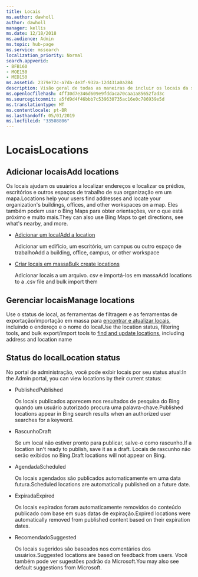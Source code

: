 ```yaml
---
title: Locais
ms.author: dawholl
author: dawholl
manager: kellis
ms.date: 12/18/2018
ms.audience: Admin
ms.topic: hub-page
ms.service: mssearch
localization_priority: Normal
search.appverid:
- BFB160
- MOE150
- MED150
ms.assetid: 2379e72c-a7da-4e3f-932a-12d431a0a284
description: Visão geral de todas as maneiras de incluir os locais da sua organização nos resultados do trabalho de pesquisa da Microsoft
ms.openlocfilehash: 4ff30d7e346d609e9fddaca70caa1a85652fad3c
ms.sourcegitcommit: a5fd9d4f46bbb7c539630735ac16e0c786939e5d
ms.translationtype: MT
ms.contentlocale: pt-BR
ms.lasthandoff: 05/01/2019
ms.locfileid: "33508806"
---
```

# <a name="locations"></a><span data-ttu-id="4dd16-103">Locais</span><span class="sxs-lookup"><span data-stu-id="4dd16-103">Locations</span></span>

## <a name="add-locations"></a><span data-ttu-id="4dd16-104">Adicionar locais</span><span class="sxs-lookup"><span data-stu-id="4dd16-104">Add locations</span></span>

<span data-ttu-id="4dd16-105">Os locais ajudam os usuários a localizar endereços e localizar os prédios, escritórios e outros espaços de trabalho de sua organização em um mapa.</span><span class="sxs-lookup"><span data-stu-id="4dd16-105">Locations help your users find addresses and locate your organization's buildings, offices, and other workspaces on a map.</span></span> <span data-ttu-id="4dd16-106">Eles também podem usar o Bing Maps para obter orientações, ver o que está próximo e muito mais.</span><span class="sxs-lookup"><span data-stu-id="4dd16-106">They can also use Bing Maps to get directions, see what's nearby, and more.</span></span>
  
- [<span data-ttu-id="4dd16-107">Adicionar um local</span><span class="sxs-lookup"><span data-stu-id="4dd16-107">Add a location</span></span>](add-a-location.md)
    
    <span data-ttu-id="4dd16-108">Adicionar um edifício, um escritório, um campus ou outro espaço de trabalho</span><span class="sxs-lookup"><span data-stu-id="4dd16-108">Add a building, office, campus, or other workspace</span></span>
    
- [<span data-ttu-id="4dd16-109">Criar locais em massa</span><span class="sxs-lookup"><span data-stu-id="4dd16-109">Bulk create locations</span></span>](bulk-create-locations.md)
    
    <span data-ttu-id="4dd16-110">Adicionar locais a um arquivo. csv e importá-los em massa</span><span class="sxs-lookup"><span data-stu-id="4dd16-110">Add locations to a .csv file and bulk import them</span></span>
    
## <a name="manage-locations"></a><span data-ttu-id="4dd16-111">Gerenciar locais</span><span class="sxs-lookup"><span data-stu-id="4dd16-111">Manage locations</span></span>

<span data-ttu-id="4dd16-112">Use o status de local, as ferramentas de filtragem e as ferramentas de exportação/importação em massa para [encontrar e atualizar locais](manage-locations.md), incluindo o endereço e o nome do local</span><span class="sxs-lookup"><span data-stu-id="4dd16-112">Use the location status, filtering tools, and bulk export/import tools to [find and update locations](manage-locations.md), including address and location name</span></span>
  
## <a name="location-status"></a><span data-ttu-id="4dd16-113">Status do local</span><span class="sxs-lookup"><span data-stu-id="4dd16-113">Location status</span></span>

<span data-ttu-id="4dd16-114">No portal de administração, você pode exibir locais por seu status atual:</span><span class="sxs-lookup"><span data-stu-id="4dd16-114">In the Admin portal, you can view locations by their current status:</span></span>
  
- <span data-ttu-id="4dd16-115">Published</span><span class="sxs-lookup"><span data-stu-id="4dd16-115">Published</span></span>
    
    <span data-ttu-id="4dd16-116">Os locais publicados aparecem nos resultados de pesquisa do Bing quando um usuário autorizado procura uma palavra-chave.</span><span class="sxs-lookup"><span data-stu-id="4dd16-116">Published locations appear in Bing search results when an authorized user searches for a keyword.</span></span>
    
- <span data-ttu-id="4dd16-117">Rascunho</span><span class="sxs-lookup"><span data-stu-id="4dd16-117">Draft</span></span>
    
    <span data-ttu-id="4dd16-118">Se um local não estiver pronto para publicar, salve-o como rascunho.</span><span class="sxs-lookup"><span data-stu-id="4dd16-118">If a location isn't ready to publish, save it as a draft.</span></span> <span data-ttu-id="4dd16-119">Locais de rascunho não serão exibidos no Bing.</span><span class="sxs-lookup"><span data-stu-id="4dd16-119">Draft locations will not appear on Bing.</span></span>
    
- <span data-ttu-id="4dd16-120">Agendada</span><span class="sxs-lookup"><span data-stu-id="4dd16-120">Scheduled</span></span>
    
    <span data-ttu-id="4dd16-121">Os locais agendados são publicados automaticamente em uma data futura.</span><span class="sxs-lookup"><span data-stu-id="4dd16-121">Scheduled locations are automatically published on a future date.</span></span>
    
- <span data-ttu-id="4dd16-122">Expirada</span><span class="sxs-lookup"><span data-stu-id="4dd16-122">Expired</span></span>
    
    <span data-ttu-id="4dd16-123">Os locais expirados foram automaticamente removidos do conteúdo publicado com base em suas datas de expiração.</span><span class="sxs-lookup"><span data-stu-id="4dd16-123">Expired locations were automatically removed from published content based on their expiration dates.</span></span>
    
- <span data-ttu-id="4dd16-124">Recomendado</span><span class="sxs-lookup"><span data-stu-id="4dd16-124">Suggested</span></span>
    
    <span data-ttu-id="4dd16-125">Os locais sugeridos são baseados nos comentários dos usuários.</span><span class="sxs-lookup"><span data-stu-id="4dd16-125">Suggested locations are based on feedback from users.</span></span> <span data-ttu-id="4dd16-126">Você também pode ver sugestões padrão da Microsoft.</span><span class="sxs-lookup"><span data-stu-id="4dd16-126">You may also see default suggestions from Microsoft.</span></span>

  


